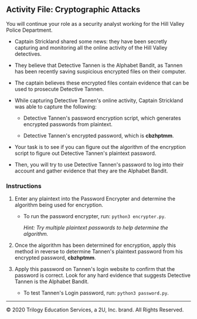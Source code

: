 ## Activity File: Cryptographic Attacks

You will continue your role as a security analyst working for the Hill Valley Police Department.

- Captain Strickland shared some news: they have been secretly capturing and monitoring all the online activity of the Hill Valley detectives.

- They believe that Detective Tannen is the Alphabet Bandit, as Tannen has been recently saving suspicious encrypted files on their computer.

- The captain believes these encrypted files contain evidence that can be used to prosecute Detective Tannen.

- While capturing Detective Tannen's online activity, Captain Strickland was able to capture the following:
    - Detective Tannen's password encryption script, which generates encrypted passwords from plaintext.

    - Detective Tannen's encrypted password, which is **cbzhptmm**.

- Your task is to see if you can figure out the algorithm of the encryption script to figure out Detective Tannen's plaintext password.

- Then, you will try to use Detective Tannen's password to log into their account and gather evidence that they are the Alphabet Bandit.

### Instructions

1. Enter any plaintext into the Password Encrypter and determine the algorithm being used for encryption.

    - To run the password encrypter, run: `python3 encrypter.py`.
  
         *Hint: Try multiple plaintext passwords to help determine the algorithm.*

3. Once the algorithm has been determined for encryption, apply this method in reverse to determine Tannen's plaintext password from his encrypted password, **cbzhptmm**.

4. Apply this password on Tannen's login website to confirm that the password is correct. Look for any hard evidence that suggests Detective Tannen is the Alphabet Bandit. 

    - To test Tannen's Login password, run: `python3 password.py`.

---

 © 2020 Trilogy Education Services, a 2U, Inc. brand. All Rights Reserved.
